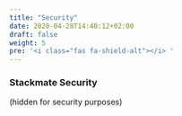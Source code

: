 ```yaml
---
title: "Security"
date: 2020-04-28T14:40:12+02:00
draft: false
weight: 5
pre: '<i class="fas fa-shield-alt"></i> '
---
```



### Stackmate Security 

(hidden for security purposes)